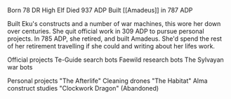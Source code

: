 Born 78 DR
High Elf 
Died 937 ADP
Built [[Amadeus]] in 787 ADP

Built Eku's constructs and a number of war machines, this wore her down over centuries. She quit official work in 309 ADP to pursue personal projects. In 785 ADP, she retired, and built Amadeus. She'd spend the rest of her retirement travelling if she could and writing about her lifes work.

Official projects
Te-Guide search bots
Faewild research bots
The Sylvayan war bots

Personal projects
"The Afterlife"
Cleaning drones
"The Habitat"
Alma construct studies
"Clockwork Dragon" (Abandoned)